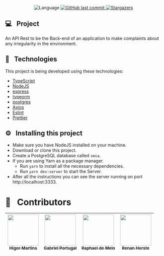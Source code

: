 <p align="center">

  <img alt="Language" src="https://img.shields.io/github/languages/top/TCC-SMIA/server?style=for-the-badge">

  <a href="https://github.com/TCC-SMIA/server" target="_blank">
    <img alt="GitHub last commit" src="https://img.shields.io/github/last-commit/TCC-SMIA/server?style=for-the-badge">
  </a>

   <a href="https://github.com/TCC-SMIA/server/stargazers" target="_blank">
    <img alt="Stargazers" src="https://img.shields.io/github/stars/TCC-SMIA/server?style=for-the-badge">
  </a>

</p>

## 💻&nbsp;&nbsp; Project

An API Rest to be the Back-end of an application to make complaints about any irregularity in the environment.

## 🚀&nbsp;&nbsp; Technologies

This project is being developed using these technologies:

- [TypeScript](https://www.typescriptlang.org/)
- [NodeJS](https://nodejs.org/en/)
- [express](https://expressjs.com/pt-br/)
- [typeorm](https://typeorm.io/)
- [postgres](https://www.postgresql.org/)
- [Axios](https://github.com/axios/axios)
- [Eslint](https://eslint.org/)
- [Prettier](https://prettier.io/)

## :gear:&nbsp;&nbsp; Installing this project

- Make sure you have NodeJS installed on your machine.
- Download or clone this project.
- Create a PostgreSQL database called `smia`.
- If you are using Yarn as a package manager.
  - Run `yarn` to install all the necessary dependencies.
  - Run `yarn dev:server` to start the Server.
- After all the instructions you can see the server running on port http://localhost:3333.

# 🥇&nbsp;&nbsp; Contributors

| [<img src="https://avatars3.githubusercontent.com/u/44821959?s=460&u=3d09f94c26b0fd9b9ed57670c62db54fa3ae0a83&v=4" width="100px;"/><br /><sub><b>Higor Martins</b></sub>](https://www.linkedin.com/in/higormartinsdasilva/)<br />  | [<img src="https://avatars3.githubusercontent.com/u/44583521?s=460&u=2bb92913239de8faeb3a3902ec3593782d9b4ac6&v=4" width="100px;"/><br /><sub><b>Gabriel Portugal</b></sub>](https://www.linkedin.com/in/gabrielrportugal/)<br /> | [<img src="https://avatars3.githubusercontent.com/u/53874888?s=460&u=ba2ad90f590349a99756eb6ae3f728039bdb5b8b&v=4" width="100px;"/><br /><sub><b>Raphael de Melo</b></sub>](https://www.linkedin.com/in/raphaeldemelo/)<br />  | [<img src="https://media-exp1.licdn.com/dms/image/C4D03AQE132_A6zuG8A/profile-displayphoto-shrink_200_200/0?e=1605744000&v=beta&t=p79f5fZFE8dh93o5CU8DsuCJTfOJ5qKL8xI0ayWk7V4" width="100px;"/><br /><sub><b>Renan Horste</b></sub>](https://www.linkedin.com/in/renan-matos-horste-de-oliveira-2121b4173/)<br /> |
| :---: | :---: | :---: | :---: |
